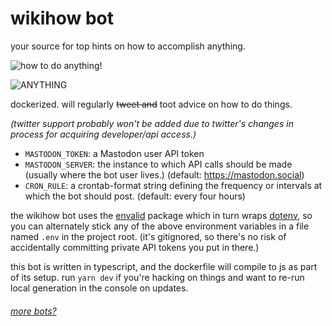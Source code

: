 # wikihow bot

your source for top hints on how to accomplish anything.

![how to do anything!](https://i.imgur.com/mGGEvYm.png)

![ANYTHING](https://i.imgur.com/BAtR7zP.png)

dockerized. will regularly ~~tweet and~~ toot advice on how to do things.

_(twitter support probably won't be added due to twitter's changes in process
for acquiring developer/api access.)_


- `MASTODON_TOKEN`: a Mastodon user API token
- `MASTODON_SERVER`: the instance to which API calls should be made (usually
  where the bot user lives.) (default: https://mastodon.social)
- `CRON_RULE`: a crontab-format string defining the frequency or intervals at
  which the bot should post. (default: every four hours)

the wikihow bot uses the [envalid](https://github.com/af/envalid) package which
in turn wraps [dotenv](https://github.com/motdotla/dotenv), so you can
alternately stick any of the above environment variables in a file named `.env`
in the project root. (it's gitignored, so there's no risk of accidentally
committing private API tokens you put in there.)

this bot is written in typescript, and the dockerfile will compile to js as part
of its setup. run `yarn dev` if you're hacking on things and want to re-run
local generation in the console on updates.

###### [more bots?](https://github.com/lostfictions?tab=repositories&q=botally)
